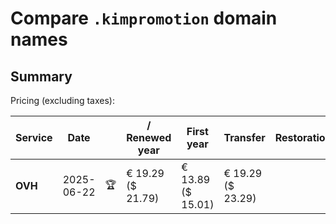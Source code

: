 # Compare `.kimpromotion` domain names

## Summary

Pricing (excluding taxes):

| Service | Date |  | / Renewed year | First year | Transfer | Restoration |
|--|--|--|--|--|--|--|
| **OVH** | 2025-06-22 | 🏆 | € 19.29<br>($ 21.79) | € 13.89<br>($ 15.01) | € 19.29<br>($ 23.29) |  |
